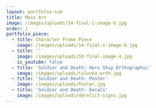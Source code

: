 ```yaml
---
layout: portfolio-sub
title: Main Art
image: /images/uploads/14-final-i-image-b.jpg
order: 1
portfolio_piece:
  - title: Character Promo Piece
    image: /images/uploads/14-final-i-image-b.jpg
  - title: ''
    image: /images/uploads/10-final-image-4.jpg
    is_youtube: false
  - title: 'Soldier and Death: Hero Ship Orthographic'
    image: /images/uploads/talovka-orth.jpg
  - title: 'Soldier and Death: Poster'
    image: /images/uploads/Poster.jpg
  - title: 'Soldier and Death: Decals'
    image: /images/uploads/derelict-signs.jpg
---
```


